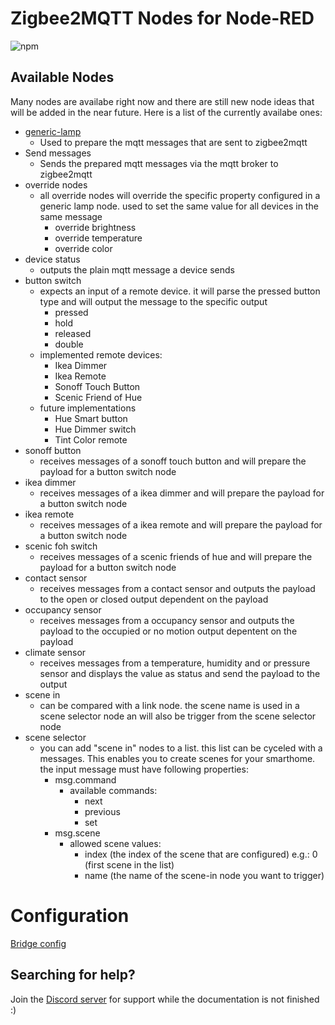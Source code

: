 # Zigbee2MQTT Nodes for Node-RED

![npm](https://img.shields.io/npm/v/node-red-contrib-zigbee2mqtt-devices?style=for-the-badge)

## Available Nodes

Many nodes are availabe right now and there are still new node ideas that will be added in the near future. Here is a list of the currently availabe ones:

- [generic-lamp](docs/nodes/generic-lamp.md)
    - Used to prepare the mqtt messages that are sent to zigbee2mqtt
- Send messages
    - Sends the prepared mqtt messages via the mqtt broker to zigbee2mqtt
- override nodes
    - all override nodes will override the specific property configured in a generic lamp node. used to set the same value for all devices in the same message
        - override brightness
        - override temperature
        - override color
- device status
    - outputs the plain mqtt message a device sends
- button switch
    - expects an input of a remote device. it will parse the pressed button type and will output the message to the specific output
        - pressed
        - hold
        - released
        - double
    - implemented remote devices:
        - Ikea Dimmer
        - Ikea Remote
        - Sonoff Touch Button
        - Scenic Friend of Hue
    - future implementations
        - Hue Smart button
        - Hue Dimmer switch
        - Tint Color remote
- sonoff button
    - receives messages of a sonoff touch button and will prepare the payload for a button switch node
- ikea dimmer
    - receives messages of a ikea dimmer and will prepare the payload for a button switch node
- ikea remote
    - receives messages of a ikea remote and will prepare the payload for a button switch node
- scenic foh switch
    - receives messages of a scenic friends of hue and will prepare the payload for a button switch node
- contact sensor
    - receives messages from a contact sensor and outputs the payload to the open or closed output dependent on the payload
- occupancy sensor
    - receives messages from a occupancy sensor and outputs the payload to the occupied or no motion output depentent on the payload
- climate sensor
    - receives messages from a temperature, humidity and or pressure sensor and displays the value as status and send the payload to the output
- scene in
    - can be compared with a link node. the scene name is used in a scene selector node an will also be trigger from the scene selector node
- scene selector
    - you can add "scene in" nodes to a list. this list can be cyceled with a messages. This enables you to create scenes for your smarthome. the input message must have following properties:
        - msg.command
            - available commands:
                - next
                - previous
                - set
        - msg.scene
            - allowed scene values:
                - index (the index of the scene that are configured) e.g.: 0 (first scene in the list)
                - name (the name of the scene-in node you want to trigger)

# Configuration

[Bridge config](docs/config/bridge-config.md)

## Searching for help?

Join the [Discord server](https://discord.gg/4qCMEhJ) for support while the documentation is not finished :)
